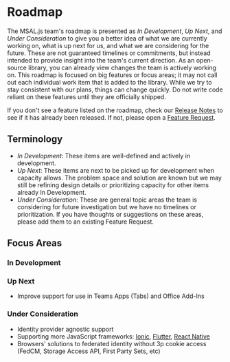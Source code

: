# Roadmap

The MSAL.js team's roadmap is presented as _In Development_, _Up Next_, and _Under Consideration_ to give you a better idea of what we are currently working on, what is up next for us, and what we are considering for the future. These are not guaranteed timelines or commitments, but instead intended to provide insight into the team's current direction. As an open-source library, you can already view changes the team is actively working on. This roadmap is focused on big features or focus areas; it may not call out each individual work item that is added to the library. While we try to stay consistent with our plans, things can change quickly. Do not write code reliant on these features until they are officially shipped.

If you don't see a feature listed on the roadmap, check our [Release Notes](https://github.com/AzureAD/microsoft-authentication-library-for-js/releases) to see if it has already been released. If not, please open a [Feature Request](https://github.com/AzureAD/microsoft-authentication-library-for-js/issues/new?assignees=&labels=feature-unconfirmed%2Cquestion&template=feature_request.yml).

## Terminology
- *In Development*: These items are well-defined and actively in development.
- *Up Next*: These items are next to be picked up for development when capacity allows. The problem space and solution are known but we may still be refining design details or prioritizing capacity for other items already In Development.
- *Under Consideration*: These are general topic areas the team is considering for future investigation but we have no timelines or prioritization. If you have thoughts or suggestions on these areas, please add them to an existing Feature Request.  

## Focus Areas

### In Development

### Up Next
- Improve support for use in Teams Apps (Tabs) and Office Add-Ins
  
### Under Consideration
- Identity provider agnostic support  
- Supporting more JavaScript frameworks: [Ionic](https://github.com/AzureAD/microsoft-authentication-library-for-js/.issues/4290), [Flutter](https://github.com/AzureAD/microsoft-authentication-library-for-js/issues/5409), [React Native](https://github.com/AzureAD/microsoft-authentication-library-for-js/issues/4735)
- Browsers' solutions to federated identity without 3p cookie access (FedCM, Storage Access API, First Party Sets, etc) 

